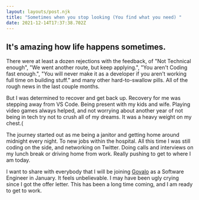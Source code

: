 ```yaml
---
layout: layouts/post.njk
title: "Sometimes when you stop looking (You find what you need) "
date: 2021-12-14T17:37:38.702Z
---
```

## It's amazing how life happens sometimes. 

There were at least a dozen rejections with the feedback, of "Not Technical enough", "We went another route, but keep applying.", "You aren't Coding fast enough.", "You will never make it as a developer if you aren't working full time on building stuff." and many other hard-to-swallow pills. All of the rough news in the last couple months. 

But I was determined to recover and get back up. 
Recovery for me was stepping away from VS Code. 
Being present with my kids and wife. Playing video games always helped, and not worrying about another year of not being in tech try not to crush all of my dreams. It was a heavy weight on my chest.(

The journey started out as me being a janitor and getting home around midnight every night. To new jobs within the hospital. All this time I was still coding on the side, and networking on Twitter. Doing calls and interviews on my lunch break or driving home from work. 
Really pushing to get to where I am today. 

I want to share with everybody that I will be joining [Govalo](https://govalo.com/) as a Software Engineer in January. It feels unbelievable. I may have been ugly crying since I got the offer letter. This has been a long time coming, and I am ready to get to work. 